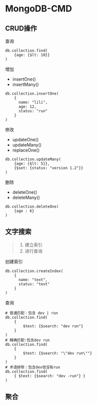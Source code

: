 # MongoDB-CMD

## CRUD操作

查询

```shell
db.collection.find(
	{age: {$lt: 10}}
)
```

增加

- insertOne()
- insertMany()

```shell
db.collection.insertOne(
    {
      name: "lili",
      age: 12,
      status: "run"
    }
)
```

修改

- updateOne()
- updateMany()
- replaceOne()

```shell
db.collection.updateMany(
	{age: {$lt: 5}},
	{$set: {status: "version 1.2"}}
)
```

删除

- deleteOne()
- deleteMany()

```shell
db.collection.deleteOne(
	{age : 6}
)
```

## 文字搜索

> 1. 建立索引
> 2. 进行查询

创建索引

```shell
db.collection.createIndex(
	{
	  name: "text",
	  status: "text"
	}
)
```

查询

```shell
# 普通匹配：包含 dev | run
db.collection.find(
	{
		$text: {$search: "dev run"}
	}
)
# 精确匹配:包含dev run
db.collection.find(
	{
		$text: {$search: "\"dev run\""}
	}
)
# 术语排除：包含dev但没有run
db.collection.find(
	{ $text: {$search: "dev -run"} }
)
```

## 聚合

